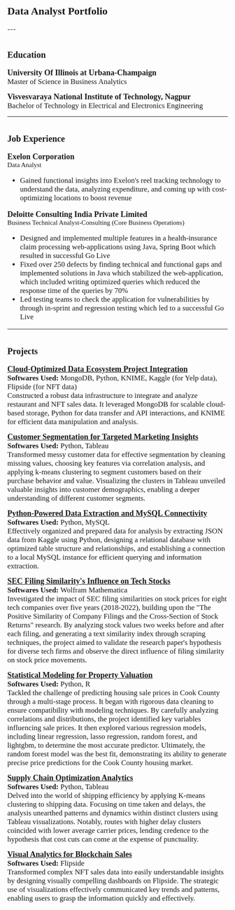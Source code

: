 
<h1> <span style="font-family: Times New Roman; font-size: 24px;">Data Analyst Portfolio </span></h1>
---

<h1> <span style="font-family: Times New Roman; font-size: 20px;">Education</span></h1>

<p>
  <span style="font-family: Times New Roman; font-size: 18px;"><b>University Of Illinois at Urbana-Champaign</b></span>
  <br>
  <span style="font-family: Times New Roman; font-size: 17px;">Master of Science in Business Analytics</span>
</p>

<p>
  <span style="font-family: Times New Roman; font-size: 18px;"><b>Visvesvaraya National Institute of Technology, Nagpur</b></span>
  <br>
  <span style="font-family: Times New Roman; font-size: 17px;">Bachelor of Technology in Electrical and Electronics Engineering</span>
</p>

---

<h1> <span style="font-family: Times New Roman; font-size: 20px;">Job Experience</span></h1>

<p>
  <span style="font-family: Times New Roman; font-size: 18px;"><b>Exelon Corporation</b></span>
  <br>
  <span style="font-family: Times New Roman; font-size: 15px;">Data Analyst</span>
  <br>
  <ul style="font-family: Times New Roman; font-size: 17px;">
  <li>Gained functional insights into Exelon's reel tracking technology to understand the data, analyzing expenditure, and coming up with cost-optimizing locations to boost revenue</li>
  </ul>
</p>

<p>
  <span style="font-family: Times New Roman; font-size: 18px;"><b>Deloitte Consulting India Private Limited</b></span>
  <br>
  <span style="font-family: Times New Roman; font-size: 15px;">Business Technical Analyst-Consulting (Core Business Operations)</span>
  <br>
  <ul style="font-family: Times New Roman; font-size: 17px;">
  <li>Designed and implemented multiple features in a health-insurance claim processing web-applications using Java, Spring Boot which resulted in successful Go Live </li>
  <li>Fixed over 250 defects by finding technical and functional gaps and implemented solutions in Java which stabilized the web-application, which included writing optimized queries which reduced the response time of the queries  by 70% </li>
  <li>Led testing teams to check the application for vulnerabilities by through in-sprint and regression testing which led to a successful Go Live </li>
  </ul>
</p>

---

<h1> <span style="font-family: Times New Roman; font-size: 20px;">Projects</span></h1>

<p>
  <span style="font-family: Times New Roman; font-size: 18px;"> <a href="https://github.com/NikhilReddySatti/Cloud-Optimized-Data-Ecosystem-Project-Integration"><b>Cloud-Optimized Data Ecosystem Project Integration </b></a></span>
  <br>
   <span style="font-family: Times New Roman; font-size: 17px;"><b>Softwares Used: </b> MongoDB, Python, KNIME, Kaggle (for Yelp data), Flipside (for NFT data)</span>
  <br>
  <span style="font-family: Times New Roman; font-size: 17px;"> Constructed a robust data infrastructure to integrate and analyze restaurant and NFT sales data. It leveraged MongoDB for scalable cloud-based storage, Python for data transfer and API interactions, and KNIME for efficient data manipulation and analysis. </span>
</p>

<p>
  <span style="font-family: Times New Roman; font-size: 18px;"> <a href="https://github.com/NikhilReddySatti/Customer-Segmentation-for-Targeted-Marketing-Insights"> <b>Customer Segmentation for Targeted Marketing Insights</b></a></span>
  <br>
   <span style="font-family: Times New Roman; font-size: 17px;"><b>Softwares Used: </b> Python, Tableau</span>
  <br>
  <span style="font-family: Times New Roman; font-size: 17px;">Transformed messy customer data for effective segmentation by cleaning missing values, choosing key features via correlation analysis, and applying k-means clustering to segment customers based on their purchase behavior and value. Visualizing the clusters in Tableau unveiled valuable insights into customer demographics, enabling a deeper understanding of different customer segments.</span>
</p>

<p>
  <span style="font-family: Times New Roman; font-size: 18px;"> <a href="https://github.com/NikhilReddySatti/Python-Powered-Data-Extraction-and-MySQL-Connectivity"> <b>Python-Powered Data Extraction and MySQL Connectivity </b></a></span>
  <br>
   <span style="font-family: Times New Roman; font-size: 17px;"><b>Softwares Used: </b> Python, MySQL</span>
  <br>
  <span style="font-family: Times New Roman; font-size: 17px;">Effectively organized and prepared data for analysis by extracting JSON data from Kaggle using Python, designing a relational database with optimized table structure and relationships, and establishing a connection to a local MySQL instance for efficient querying and information extraction.</span>
</p>

<p>
  <span style="font-family: Times New Roman; font-size: 18px;"> <a href="https://github.com/NikhilReddySatti/SEC-Filing-Stock-Impact-Visualization "> <b>SEC Filing Similarity's Influence on Tech Stocks</b></a></span>
  <br>
   <span style="font-family: Times New Roman; font-size: 17px;"><b>Softwares Used: </b> Wolfram Mathematica</span>
  <br>
  <span style="font-family: Times New Roman; font-size: 17px;">Investigated the impact of SEC filing similarities on stock prices for eight tech companies over five years (2018-2022), building upon the "The Positive Similarity of Company Filings and the Cross-Section of Stock Returns" research. By analyzing stock values two weeks before and after each filing, and generating a text similarity index through scraping techniques, the project aimed to validate the research paper's hypothesis for diverse tech firms and observe the direct influence of filing similarity on stock price movements.</span>
</p>

<p>
  <span style="font-family: Times New Roman; font-size: 18px;"> <a href="https://github.com/NikhilReddySatti/Statistical-Modeling-for-Property-Valuation"> <b>Statistical Modeling for Property Valuation</b></a></span>
  <br>
   <span style="font-family: Times New Roman; font-size: 17px;"><b>Softwares Used: </b> Python, R</span>
  <br>
  <span style="font-family: Times New Roman; font-size: 17px;">Tackled the challenge of predicting housing sale prices in Cook County through a multi-stage process. It began with rigorous data cleaning to ensure compatibility with modeling techniques. By carefully analyzing correlations and distributions, the project identified key variables influencing sale prices. It then explored various regression models, including linear regression, lasso regression, random forest, and lightgbm, to determine the most accurate predictor. Ultimately, the random forest model was the best fit, demonstrating its ability to generate precise price predictions for the Cook County housing market.</span>
</p>

<p>
  <span style="font-family: Times New Roman; font-size: 18px;"> <a href="https://github.com/NikhilReddySatti/Supply-Chain-Optimization-Analytics"> <b>Supply Chain Optimization Analytics</b></a></span>
  <br>
   <span style="font-family: Times New Roman; font-size: 17px;"><b>Softwares Used: </b> Python, Tableau</span>
  <br>
  <span style="font-family: Times New Roman; font-size: 17px;">Delved into the world of shipping efficiency by applying K-means clustering to shipping data. Focusing on time taken and delays, the analysis unearthed patterns and dynamics within distinct clusters using Tableau visualizations. Notably, routes with higher delay clusters coincided with lower average carrier prices, lending credence to the hypothesis that cost cuts can come at the expense of punctuality.</span>
</p>

<p>
  <span style="font-family: Times New Roman; font-size: 18px;"> <a href="https://github.com/NikhilReddySatti/Visual-Analytics-for-Blockchain-Sales"> <b>Visual Analytics for Blockchain Sales</b></a></span>
  <br>
   <span style="font-family: Times New Roman; font-size: 17px;"><b>Softwares Used: </b>Flipside</span>
  <br>
  <span style="font-family: Times New Roman; font-size: 17px;">Transformed complex NFT sales data into easily understandable insights by designing visually compelling dashboards on Flipside. The strategic use of visualizations effectively communicated key trends and patterns, enabling users to grasp the information quickly and effectively.</span>
</p>
